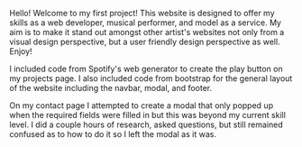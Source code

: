 Hello! Welcome to my first project! This website is designed to offer my skills as a web developer, musical performer, and model as a service. 
My aim is to make it stand out amongst other artist's websites not only from a visual design perspective, but a user friendly design
perspective as well. Enjoy! 

I included code from Spotify's web generator to create the play button on my projects page.
I also included code from bootstrap for the general layout of the website including the navbar, modal, and footer. 

On my contact page I attempted to create a modal that only popped up when the required fields were filled in but this was beyond my current skill level. 
I did a couple hours of research, asked questions, but still remained confused as to how to do it so I left the modal as it was. 
